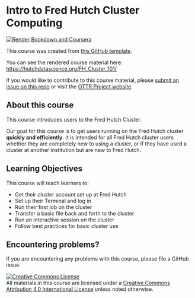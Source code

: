# Intro to Fred Hutch Cluster Computing

[![Render Bookdown and Coursera](https://github.com/jhudsl/OTTR_Template/actions/workflows/render-all.yml/badge.svg)](https://github.com/jhudsl/OTTR_Template/actions/workflows/render-all.yml)

This course was created from [this GitHub template](https://github.com/jhudsl/OTTR_Template).

You can see the rendered course material here: <https://hutchdatascience.org/FH_Cluster_101/>

If you would like to contribute to this course material, please [submit an issue on this repo](https://github.com/fhdsl/FH_Cluster_101/issues/new) or visit the [OTTR Project website](https://www.ottrproject.org/index.html).

## About this course

This course introduces users to the Fred Hutch Cluster.

Our goal for this course is to get users running on the Fred Hutch cluster **quickly and efficiently**. It is intended for all Fred Hutch cluster users whether they are completely new to using a cluster, or if they have used a cluster at another institution but are new to Fred Hutch.

## Learning Objectives

This course will teach learners to:

-   Get their cluster account set up at Fred Hutch
-   Set up their Terminal and log in
-   Run their first job on the cluster
-   Transfer a basic file back and forth to the cluster
-   Run an interactive session on the cluster
-   Follow best practices for basic cluster use

## Encountering problems?

If you are encountering any problems with this course, please file a GitHub issue.

<a rel="license" href="http://creativecommons.org/licenses/by/4.0/"><img src="https://i.creativecommons.org/l/by/4.0/88x31.png" alt="Creative Commons License" style="border-width:0"/></a><br />All materials in this course are licensed under a <a rel="license" href="http://creativecommons.org/licenses/by/4.0/">Creative Commons Attribution 4.0 International License</a> unless noted otherwise.
